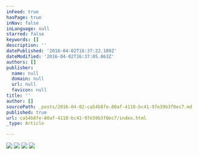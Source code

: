 ```yaml
---
inFeed: true
hasPage: true
inNav: false
inLanguage: null
starred: false
keywords: []
description: ''
datePublished: '2016-04-02T16:37:22.189Z'
dateModified: '2016-04-02T16:37:05.063Z'
authors: []
publisher:
  name: null
  domain: null
  url: null
  favicon: null
title: ''
author: []
sourcePath: _posts/2016-04-02-ca54b8fe-80af-4118-bc41-97e39b3f0ec7.md
published: true
url: ca54b8fe-80af-4118-bc41-97e39b3f0ec7/index.html
_type: Article

---
```

![](https://the-grid-user-content.s3-us-west-2.amazonaws.com/2c3bdcfd-f9b5-4f42-9675-70f94f049af5.jpg)
![](https://the-grid-user-content.s3-us-west-2.amazonaws.com/d1ddc35c-6f81-4dd5-95ba-7d11a8796567.jpg)
![](https://the-grid-user-content.s3-us-west-2.amazonaws.com/6608da1e-eeb6-47b6-b0a6-5ea13780ac88.jpg)
![](https://the-grid-user-content.s3-us-west-2.amazonaws.com/099a99ec-b5b3-4597-9b43-218cedeac304.jpg)